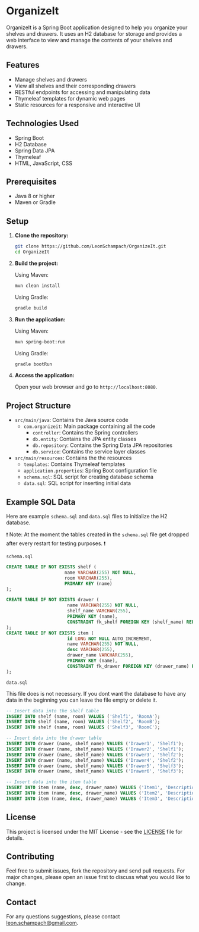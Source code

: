 # OrganizeIt

OrganizeIt is a Spring Boot application designed to help you organize your shelves and drawers. It uses an H2 database for storage and provides a web interface to view and manage the contents of your shelves and drawers.

## Features

- Manage shelves and drawers
- View all shelves and their corresponding drawers
- RESTful endpoints for accessing and manipulating data
- Thymeleaf templates for dynamic web pages
- Static resources for a responsive and interactive UI

## Technologies Used

- Spring Boot
- H2 Database
- Spring Data JPA
- Thymeleaf
- HTML, JavaScript, CSS

## Prerequisites

- Java 8 or higher
- Maven or Gradle

## Setup

1. **Clone the repository:**

   ```bash
   git clone https://github.com/LeonSchampach/OrganizeIt.git
   cd OrganizeIt
   ```

2. **Build the project:**

    Using Maven:
   ```bash
   mvn clean install
   ```

   Using Gradle:
   ```bash
   gradle build
   ```

3. **Run the application:**

    Using Maven:
   ```bash
   mvn spring-boot:run
   ```

   Using Gradle:
   ```bash
   gradle bootRun
   ```

4. **Access the application:**

    Open your web browser and go to `http://localhost:8080`.

## Project Structure

* `src/main/java`: Contains the Java source code
  * `com.organizeit`: Main package containing all the code
    * `controller`: Contains the Spring controllers
    * `db.entity`: Contains the JPA entity classes
    * `db.repository`: Contains the Spring Data JPA repositories
    * `db.service`: Contains the service layer classes
* `src/main/resources`: Contains the the resources
  * `templates`: Contains Thymeleaf templates
  * `application.properties`: Spring Boot configuration file
  * `schema.sql`: SQL script for creating database schema
  * `data.sql`: SQL script for inserting initial data

 ## Example SQL Data
 
 Here are example `schema.sql` and `data.sql` files to initialize the H2 database.
 
 ❗ Note: At the moment the tables created in the `schema.sql` file get dropped after every restart for testing purposes. ❗

 `schema.sql`
 ```sql
CREATE TABLE IF NOT EXISTS shelf (
                       name VARCHAR(255) NOT NULL,
                       room VARCHAR(255),
                       PRIMARY KEY (name)
);

CREATE TABLE IF NOT EXISTS drawer (
                        name VARCHAR(255) NOT NULL,
                        shelf_name VARCHAR(255),
                        PRIMARY KEY (name),
                        CONSTRAINT fk_shelf FOREIGN KEY (shelf_name) REFERENCES shelf(name)
);
CREATE TABLE IF NOT EXISTS item (
                        id LONG NOT NULL AUTO_INCREMENT,
                        name VARCHAR(255) NOT NULL,
                        desc VARCHAR(255),
                        drawer_name VARCHAR(255),
                        PRIMARY KEY (name),
                        CONSTRAINT fk_drawer FOREIGN KEY (drawer_name) REFERENCES drawer(name)
);
```

`data.sql`

This file does is not necessary. If you dont want the database to have any data in the beginning you can leave the file empty or delete it.
 ```sql
-- Insert data into the shelf table
INSERT INTO shelf (name, room) VALUES ('Shelf1', 'RoomA');
INSERT INTO shelf (name, room) VALUES ('Shelf2', 'RoomB');
INSERT INTO shelf (name, room) VALUES ('Shelf3', 'RoomC');

-- Insert data into the drawer table
INSERT INTO drawer (name, shelf_name) VALUES ('Drawer1', 'Shelf1');
INSERT INTO drawer (name, shelf_name) VALUES ('Drawer2', 'Shelf1');
INSERT INTO drawer (name, shelf_name) VALUES ('Drawer3', 'Shelf2');
INSERT INTO drawer (name, shelf_name) VALUES ('Drawer4', 'Shelf2');
INSERT INTO drawer (name, shelf_name) VALUES ('Drawer5', 'Shelf3');
INSERT INTO drawer (name, shelf_name) VALUES ('Drawer6', 'Shelf3');

-- Insert data into the item table
INSERT INTO item (name, desc, drawer_name) VALUES ('Item1', 'Description1', 'Drawer1');
INSERT INTO item (name, desc, drawer_name) VALUES ('Item2', 'Description2', 'Drawer2');
INSERT INTO item (name, desc, drawer_name) VALUES ('Item3', 'Description3', 'Drawer3');
```

## License

This project is licensed under the MIT License - see the [LICENSE](LICENSE) file for details.

## Contributing

Feel free to submit issues, fork the repository and send pull requests. For major changes, please open an issue first to discuss what you would like to change.

## Contact

For any questions suggestions, please contact leon.schampach@gmail.com.
